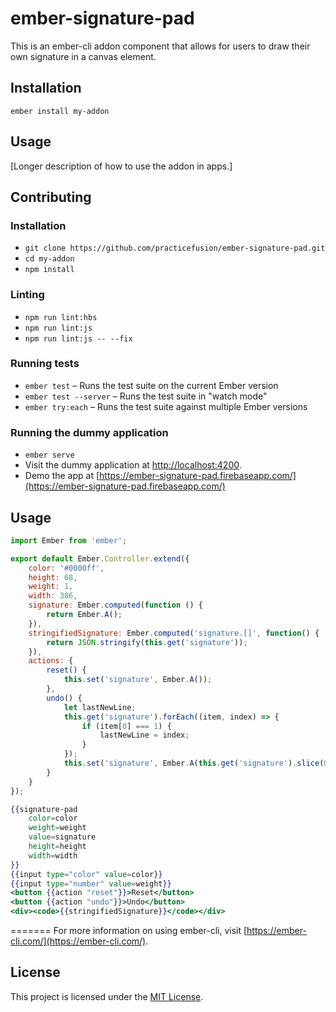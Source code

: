 # ember-signature-pad

This is an ember-cli addon component that allows for users to draw their own signature in a canvas element.

Installation
------------------------------------------------------------------------------

```
ember install my-addon
```


Usage
------------------------------------------------------------------------------

[Longer description of how to use the addon in apps.]


Contributing
------------------------------------------------------------------------------

### Installation

* `git clone https://github.com/practicefusion/ember-signature-pad.git`
* `cd my-addon`
* `npm install`

### Linting

* `npm run lint:hbs`
* `npm run lint:js`
* `npm run lint:js -- --fix`

### Running tests

* `ember test` – Runs the test suite on the current Ember version
* `ember test --server` – Runs the test suite in "watch mode"
* `ember try:each` – Runs the test suite against multiple Ember versions

### Running the dummy application

* `ember serve`
* Visit the dummy application at [http://localhost:4200](http://localhost:4200).
* Demo the app at [https://ember-signature-pad.firebaseapp.com/](https://ember-signature-pad.firebaseapp.com/)

## Usage

```javascript
import Ember from 'ember';

export default Ember.Controller.extend({
    color: '#0000ff',
    height: 68,
    weight: 1,
    width: 386,
    signature: Ember.computed(function () {
        return Ember.A();
    }),
    stringifiedSignature: Ember.computed('signature.[]', function() {
        return JSON.stringify(this.get('signature'));
    }),
    actions: {
        reset() {
            this.set('signature', Ember.A());
        },
        undo() {
            let lastNewLine;
            this.get('signature').forEach((item, index) => {
                if (item[0] === 1) {
                    lastNewLine = index;
                }
            });
            this.set('signature', Ember.A(this.get('signature').slice(0, lastNewLine)));
        }
    }
});

```

```handlebars
{{signature-pad
    color=color
    weight=weight
    value=signature
    height=height
    width=width
}}
{{input type="color" value=color}}
{{input type="number" value=weight}}
<button {{action "reset"}}>Reset</button>
<button {{action "undo"}}>Undo</button>
<div><code>{{stringifiedSignature}}</code></div>
```

=======
For more information on using ember-cli, visit [https://ember-cli.com/](https://ember-cli.com/).

License
------------------------------------------------------------------------------

This project is licensed under the [MIT License](LICENSE.md).
